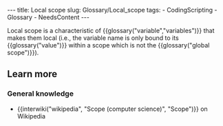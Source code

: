 --- title: Local scope slug: Glossary/Local_scope tags: - CodingScripting - Glossary - NeedsContent ---

Local scope is a characteristic of {{glossary("variable","variables")}} that makes them local (i.e., the variable name is only bound to its {{glossary("value")}} within a scope which is not the {{glossary("global scope")}}).

## Learn more

### General knowledge

- {{interwiki("wikipedia", "Scope (computer science)", "Scope")}} on Wikipedia
